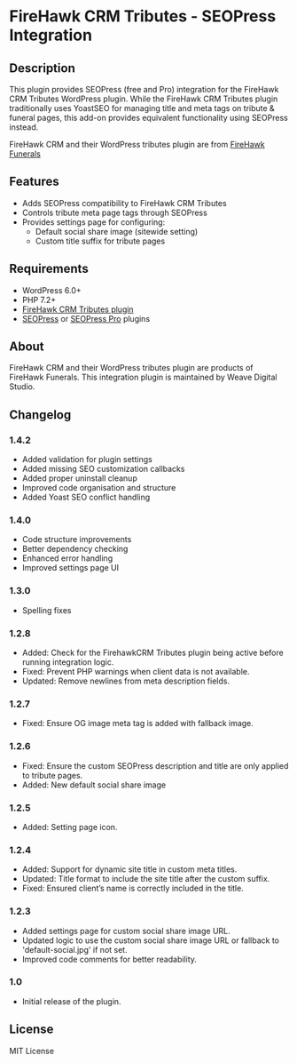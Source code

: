 # FireHawk CRM Tributes - SEOPress Integration

## Description
This plugin provides SEOPress (free and Pro) integration for the FireHawk CRM Tributes WordPress plugin. While the FireHawk CRM Tributes plugin traditionally uses YoastSEO for managing title and meta tags on tribute & funeral pages, this add-on provides equivalent functionality using SEOPress instead.

FireHawk CRM and their WordPress tributes plugin are from [FireHawk Funerals](https://firehawkfunerals.com)

## Features
- Adds SEOPress compatibility to FireHawk CRM Tributes
- Controls tribute meta page tags through SEOPress
- Provides settings page for configuring:
  - Default social share image (sitewide setting)
  - Custom title suffix for tribute pages

## Requirements
- WordPress 6.0+
- PHP 7.2+
- [FireHawk CRM Tributes plugin](https://firehawkfunerals.com)
- [SEOPress](https://wordpress.org/plugins/wp-seopress/) or [SEOPress Pro](https://www.seopress.org/) plugins

## About
FireHawk CRM and their WordPress tributes plugin are products of FireHawk Funerals. This integration plugin is maintained by Weave Digital Studio.

## Changelog
### 1.4.2
- Added validation for plugin settings
- Added missing SEO customization callbacks
- Added proper uninstall cleanup
- Improved code organisation and structure
- Added Yoast SEO conflict handling

### 1.4.0
- Code structure improvements
- Better dependency checking
- Enhanced error handling
- Improved settings page UI

### 1.3.0
- Spelling fixes

### 1.2.8
- Added: Check for the FirehawkCRM Tributes plugin being active before running integration logic.
- Fixed: Prevent PHP warnings when client data is not available.
- Updated: Remove newlines from meta description fields.

### 1.2.7
- Fixed: Ensure OG image meta tag is added with fallback image.

### 1.2.6
- Fixed: Ensure the custom SEOPress description and title are only applied to tribute pages.
- Added: New default social share image

### 1.2.5
- Added: Setting page icon.

### 1.2.4
- Added: Support for dynamic site title in custom meta titles.
- Updated: Title format to include the site title after the custom suffix.
- Fixed: Ensured client’s name is correctly included in the title.

### 1.2.3
- Added settings page for custom social share image URL.
- Updated logic to use the custom social share image URL or fallback to 'default-social.jpg' if not set.
- Improved code comments for better readability.

### 1.0
- Initial release of the plugin.

## License
MIT License
